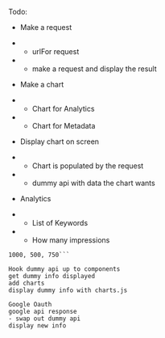 Todo:

* Make a request
* * urlFor request
* * make a request and display the result

* Make a chart
* * Chart for Analytics
* * Chart for Metadata


* Display chart on screen
* * Chart is populated by the request
* * dummy api with data the chart wants

* Analytics
* * List of Keywords 
* * How many impressions

```'Disney Star Wars', 'NBA Finals', 'Dogs'
1000, 500, 750```

Hook dummy api up to components 
get dummy info displayed
add charts
display dummy info with charts.js

Google Oauth
google api response 
- swap out dummy api
display new info